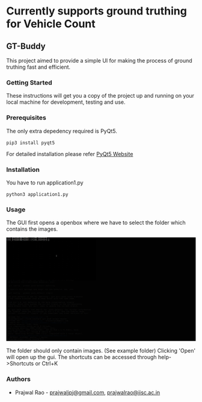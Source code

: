 # Currently supports ground truthing for Vehicle Count

## GT-Buddy

This project aimed to provide a simple UI for making the process of ground truthing fast and efficient.

### Getting Started

These instructions will get you a copy of the project up and running on your local machine for development, testing and use. 

### Prerequisites

The only extra depedency required is PyQt5.
```
pip3 install pyqt5
```
For detailed installation please refer [PyQt5 Website](http://pyqt.sourceforge.net/Docs/PyQt5/installation.html)

### Installation

You have to run application1.py
```
python3 application1.py
```

### Usage

The GUI first opens a openbox where we have to select the folder which contains the images.

![Open Box](https://github.com/prajwaljpj/Counting_Vehicles/blob/master/screens/outboxgif.gif)

The folder should only contain images. (See example folder)
Clicking 'Open'  will open up the gui.
The shortcuts can be accessed through help->Shortcuts or Ctrl+K

### Authors

* Prajwal Rao - [prajwaljpj@gmail.com](mailto:prajwaljpj@gmail.com), [prajwalrao@iisc.ac.in](mailto:prajwalrao@iisc.ac.in)
